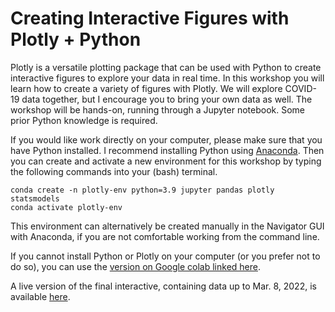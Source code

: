 # Creating Interactive Figures with Plotly + Python

Plotly is a versatile plotting package that can be used with Python to create interactive figures to explore your data in real time.  In this workshop you will learn how to create a variety of figures with Plotly.  We will explore COVID-19 data together, but I encourage you to bring your own data as well.  The workshop will be hands-on, running through a Jupyter notebook.  Some prior Python knowledge is required.  

If you would like work directly on your computer, please make sure that you have Python installed.  I recommend installing Python using [Anaconda](https://www.anaconda.com/products/distribution). Then you can create and activate a new environment for this workshop by typing the following commands into your (bash) terminal.

```
conda create -n plotly-env python=3.9 jupyter pandas plotly statsmodels
conda activate plotly-env
```

This environment can alternatively be created manually in the Navigator GUI with Anaconda, if you are not comfortable working from the command line. 

If you cannot install Python or Plotly on your computer (or you prefer not to do so), you can use the [version on Google colab linked here](https://colab.research.google.com/drive/1JiEgyzJWC547CmamXJWj-GGCHqRVZPC7?usp=sharing).

A live version of the final interactive, containing data up to Mar. 8, 2022, is available [here](https://ageller.github.io/IntroToPlotly/plotly_graph.html).


